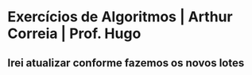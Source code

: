 # Exercícios de Algoritmos | Arthur Correia | Prof. Hugo
## Irei atualizar conforme fazemos os novos lotes
